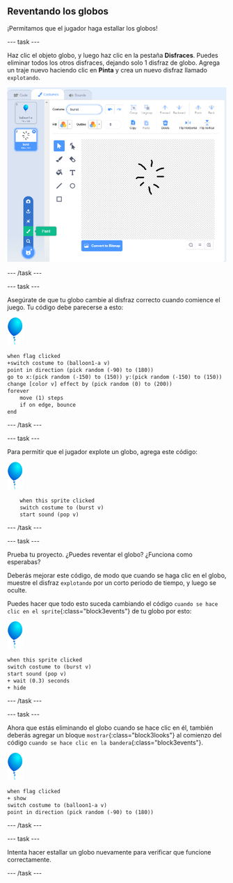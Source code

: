 ## Reventando los globos

¡Permitamos que el jugador haga estallar los globos!

--- task ---

Haz clic el objeto globo, y luego haz clic en la pestaña **Disfraces**. Puedes eliminar todos los otros disfraces, dejando solo 1 disfraz de globo. Agrega un traje nuevo haciendo clic en **Pinta** y crea un nuevo disfraz llamado `explotando`.

![disfraz de globo llamado explotando](images/balloons-costume.png)

--- /task ---

--- task ---

Asegúrate de que tu globo cambie al disfraz correcto cuando comience el juego. Tu código debe parecerse a esto:

![objeto globo](images/balloon-sprite.png)

```blocks3
when flag clicked
+switch costume to (balloon1-a v)
point in direction (pick random (-90) to (180))
go to x:(pick random (-150) to (150)) y:(pick random (-150) to (150))
change [color v] effect by (pick random (0) to (200))
forever
    move (1) steps
    if on edge, bounce
end
```

--- /task ---

--- task ---

Para permitir que el jugador explote un globo, agrega este código:

![objeto globo](images/balloon-sprite.png)

```blocks3
    when this sprite clicked
    switch costume to (burst v)
    start sound (pop v)
```

--- /task ---

--- task ---

Prueba tu proyecto. ¿Puedes reventar el globo? ¿Funciona como esperabas?

Deberás mejorar este código, de modo que cuando se haga clic en el globo, muestre el disfraz `explotando` por un corto periodo de tiempo, y luego se oculte.

Puedes hacer que todo esto suceda cambiando el código `cuando se hace clic en el sprite`{:class="block3events"} de tu globo por esto:

![objeto globo](images/balloon-sprite.png)

```blocks3
when this sprite clicked
switch costume to (burst v)
start sound (pop v)
+ wait (0.3) seconds
+ hide
```

--- /task ---

--- task ---

Ahora que estás eliminando el globo cuando se hace clic en él, también deberás agregar un bloque `mostrar`{:class="block3looks"} al comienzo del código `cuando se hace clic en la bandera`{:class="block3events"}.

![objeto globo](images/balloon-sprite.png)

```blocks3
when flag clicked
+ show
switch costume to (balloon1-a v)
point in direction (pick random (-90) to (180))
```

--- /task ---

--- task ---

Intenta hacer estallar un globo nuevamente para verificar que funcione correctamente.

--- /task ---
